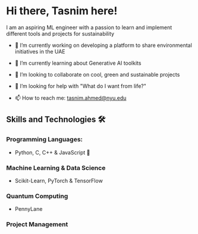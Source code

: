 # Hi there, Tasnim here!

I am an aspiring ML engineer with a passion to learn and implement different tools and projects for sustainability

- 🔭 I’m currently working on developing a platform to share environmental initiatives in the UAE
- 🌱 I’m currently learning about Generative AI toolkits
- 👯 I’m looking to collaborate on cool, green and sustainable projects
- 🤔 I’m looking for help with "What do I want from life?"

- 📫 How to reach me: tasnim.ahmed@nyu.edu

## Skills and Technologies 🛠️

### Programming Languages:
- Python, C, C++ & JavaScript 📜

### Machine Learning & Data Science
- Scikit-Learn, PyTorch & TensorFlow

### Quantum Computing 
- PennyLane

### Project Management

<!--
**tasnimahmed11/tasnimahmed11** is a ✨ _special_ ✨ repository because its `README.md` (this file) appears on your GitHub profile.

Here are some ideas to get you started:


-->
